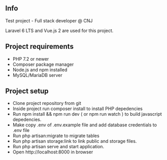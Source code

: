 
## Info 
Test project - Full stack developer @ CNJ

Laravel 6 LTS and Vue.js 2 are used for this project.

## Project requirements 
 - PHP 7.2 or newer
 - Composer package manager
 - Node.js and npm installed
 - MySQL/MariaDB server
 

## Project setup
- Clone project repository from git 
- Inside project run composer install to install PHP depedencies
- Run npm install && npm run dev ( or npm run watch ) to build javascript depedencies.
- Make copy .env  of .env.example file and add database credentials to .env file
- Run php artisan:migrate to migrate tables
- Run php artisan storage:link to link public and storage files.
- Run php artisan serve and start application.
- Open http://localhost:8000 in browser

